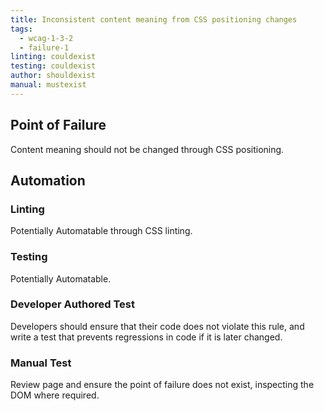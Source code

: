 ```yaml
---
title: Inconsistent content meaning from CSS positioning changes
tags: 
  - wcag-1-3-2
  - failure-1
linting: couldexist
testing: couldexist
author: shouldexist
manual: mustexist
---
```


## Point of Failure

Content meaning should not be changed through CSS positioning.

## Automation

### Linting

Potentially Automatable through CSS linting.

### Testing

Potentially Automatable.

### Developer Authored Test

Developers should ensure that their code does not violate this rule, and write a test that prevents regressions in code if it is later changed.

### Manual Test

Review page and ensure the point of failure does not exist, inspecting the DOM where required.
